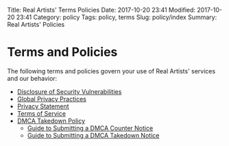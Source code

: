 Title: Real Artists' Terms Policies
Date: 2017-10-20 23:41
Modified: 2017-10-20 23:41
Category: policy
Tags: policy, terms
Slug: policy/index
Summary: Real Artists' Policies

# Terms and Policies

The following terms and policies govern your use of Real Artists' services and our behavior:

- [Disclosure of Security Vulnerabilities](disclosure-of-security-vulnerabilities.html)
- [Global Privacy Practices](global-privacy-practices.html)
- [Privacy Statement](privacy-statement.html)
- [Terms of Service](terms-of-service.html)
- [DMCA Takedown Policy](dmca-takedown-policy.html)
    - [Guide to Submitting a DMCA Counter Notice](guide-to-submitting-a-dmca-counter-notice.html)
    - [Guide to Submitting a DMCA Takedown Notice](guide-to-submitting-a-dmca-takedown-notice.html)